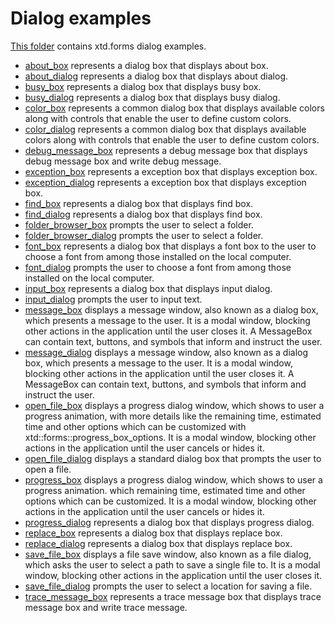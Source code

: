 # Dialog examples

[This folder](..) contains xtd.forms dialog examples.

* [about_box](about_box/README.md) represents a dialog box that displays about box.
* [about_dialog](about_dialog/README.md) represents a dialog box that displays about dialog.
* [busy_box](busy_box/README.md) represents a dialog box that displays busy box.
* [busy_dialog](busy_dialog/README.md) represents a dialog box that displays busy dialog.
* [color_box](color_box/README.md) represents a common dialog box that displays available colors along with controls that enable the user to define custom colors.
* [color_dialog](color_dialog/README.md) represents a common dialog box that displays available colors along with controls that enable the user to define custom colors.
* [debug_message_box](debug_message_box/README.md) represents a debug message box that displays debug message box and write debug message.
* [exception_box](exception_box/README.md) represents a exception box that displays exception box.
* [exception_dialog](exception_dialog/README.md) represents a exception box that displays exception box.
* [find_box](find_box/README.md) represents a dialog box that displays find box.
* [find_dialog](find_dialog/README.md) represents a dialog box that displays find box.
* [folder_browser_box](folder_browser_box/README.md) prompts the user to select a folder.
* [folder_browser_dialog](folder_browser_dialog/README.md) prompts the user to select a folder.
* [font_box](font_box/README.md) represents a dialog box that displays a font box to the user to choose a font from among those installed on the local computer.
* [font_dialog](font_dialog/README.md) prompts the user to choose a font from among those installed on the local computer.
* [input_box](input_box/README.md) represents a dialog box that displays input dialog.
* [input_dialog](input_dialog/README.md) prompts the user to input text.
* [message_box](message_box/README.md) displays a message window, also known as a dialog box, which presents a message to the user. It is a modal window, blocking other actions in the application until the user closes it. A MessageBox can contain text, buttons, and symbols that inform and instruct the user.
* [message_dialog](message_dialog/README.md) displays a message window, also known as a dialog box, which presents a message to the user. It is a modal window, blocking other actions in the application until the user closes it. A MessageBox can contain text, buttons, and symbols that inform and instruct the user.
* [open_file_box](open_file_box/README.md) displays a progress dialog window, which shows to user a progress animation, with more details like the remaining time, estimated time and other options which can be customized with xtd::forms::progress_box_options. It is a modal window, blocking other actions in the application until the user cancels or hides it.
* [open_file_dialog](open_file_dialog/README.md) displays a standard dialog box that prompts the user to open a file.
* [progress_box](progress_box/README.md) displays a progress dialog window, which shows to user a progress animation. which remaining time, estimated time and other options which can be customized. It is a modal window, blocking other actions in the application until the user cancels or hides it.
* [progress_dialog](progress_dialog/README.md) represents a dialog box that displays progress dialog.
* [replace_box](replace_box/README.md) represents a dialog box that displays replace box.
* [replace_dialog](replace_dialog/README.md) represents a dialog box that displays replace box.
* [save_file_box](save_file_box/README.md) displays a file save window, also known as a file dialog, which asks the user to select a path to save a single file to. It is a modal window, blocking other actions in the application until the user closes it.
* [save_file_dialog](save_file_dialog/README.md) prompts the user to select a location for saving a file.
* [trace_message_box](trace_message_box/README.md) represents a trace message box that displays trace message box and write trace message.
